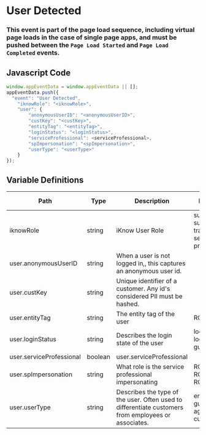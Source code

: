 # User Detected

### This event is part of the page load sequence, including virtual page loads in the case of single page apps, and must be pushed between the `Page Load Started` and `Page Load Completed` events.

## Javascript Code
```js
window.appEventData = window.appEventData || [];
appEventData.push({
  "event": "User Detected",
    "iknowRole": "<iknowRole>",
    "user": {
        "anonymousUserID": "<anonymousUserID>",
        "custKey": "<custKey>",
        "entityTag": "<entityTag>",
        "loginStatus": "<loginStatus>",
        "serviceProfessional": <serviceProfessional>,
        "spImpersonation": "<spImpersonation>",
        "userType": "<userType>"
    }
});
```

## Variable Definitions

|Path|Type|Description|Example|Pattern|Min Length|Max Length|Minimum|Maximum|Multiple Of|
| --- | --- | --- | --- | --- | --- | --- | --- | --- | --- |
|iknowRole|string|iKnow User Role|superuser, supervision, transition, service professional|||||||
|user.anonymousUserID|string|When a user is not logged in,, this captures an anonymous user id.||||||||
|user.custKey|string|Unique identifier of a customer.  Any id's considered PII must be hashed. ||||||||
|user.entityTag|string|The entity tag of the user|RCIS|||||||
|user.loginStatus|string|Describes the login state of the user|logged in, logged out, guest|||||||
|user.serviceProfessional|boolean|user.serviceProfessional||||||||
|user.spImpersonation|string|What role is the service professional impersonating|RCPRU, RCIS, RCHYB|||||||
|user.userType|string|Describes the type of the user.  Often used to differentiate customers from employees or associates. |employee, guest, agent, customer|||||||




